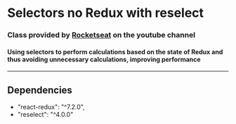 # Selectors no Redux with reselect
### Class provided by [Rocketseat](https://www.youtube.com/watch?v=3GpRg-PdbEU) on the youtube channel
#### Using selectors to perform calculations based on the state of Redux and thus avoiding unnecessary calculations, improving performance
******
## Dependencies
* "react-redux": "^7.2.0",
* "reselect": "^4.0.0"

